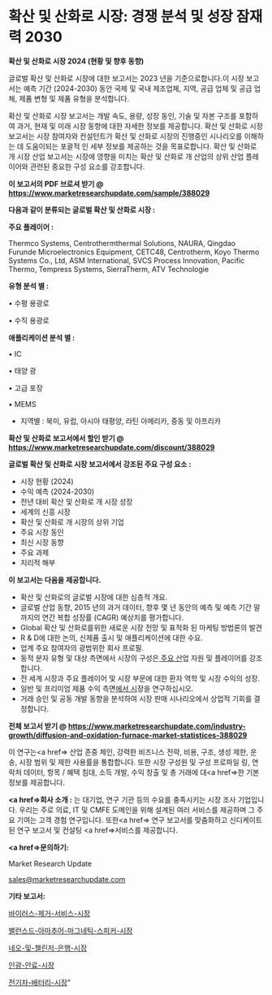 # 확산 및 산화로 시장: 경쟁 분석 및 성장 잠재력 2030

<strong>확산 및 산화로 시장 2024 (현황 및 향후 동향)</strong>

글로벌 확산 및 산화로 시장에 대한 보고서는 2023 년을 기준으로합니다.이 시장 보고서는 예측 기간 (2024-2030) 동안 국제 및 국내 제조업체, 지역, 공급 업체 및 공급 업체, 제품 변형 및 제품 유형을 분석합니다.

확산 및 산화로 시장 보고서는 개발 속도, 용량, 성장 동인, 기술 및 자본 구조를 포함하여 과거, 현재 및 미래 시장 동향에 대한 자세한 정보를 제공합니다. 확산 및 산화로 시장 보고서는 시장 참여자와 컨설턴트가 확산 및 산화로 시장의 진행중인 시나리오를 이해하는 데 도움이되는 포괄적 인 세부 정보를 제공하는 것을 목표로합니다. 확산 및 산화로 개 시장 산업 보고서는 시장에 영향을 미치는 확산 및 산화로 개 산업의 상위 산업 플레이어와 관련된 중요한 구성 요소를 강조합니다.



<strong>이 보고서의 PDF 브로셔 받기 @ <a href=https://www.marketresearchupdate.com/sample/388029>https://www.marketresearchupdate.com/sample/388029</a></strong>



<strong>다음과 같이 분류되는 글로벌 확산 및 산화로 시장 :</strong>



<strong>주요 플레이어 :</strong>

Thermco Systems, Centrothermthermal Solutions, NAURA, Qingdao Furunde Microelectronics Equipment, CETC48, Centrotherm, Koyo Thermo Systems Co., Ltd, ASM International, SVCS Process Innovation, Pacific Thermo, Tempress Systems, SierraTherm, ATV Technologie



<strong>유형 분석 별 :</strong>

• 수평 용광로

• 수직 용광로



<strong>애플리케이션 분석 별 :</strong>

• IC

• 태양 광

• 고급 포장

• MEMS

<ul>
  <li>지역별 : 북미, 유럽, 아시아 태평양, 라틴 아메리카, 중동 및 아프리카</li>
</ul>


<strong>확산 및 산화로 보고서에서 할인 받기 @ <a href=https://www.marketresearchupdate.com/discount/388029>https://www.marketresearchupdate.com/discount/388029</a></strong>



<strong>글로벌 확산 및 산화로 시장 보고서에서 강조된 주요 구성 요소 :</strong>
<ul>
  <li>시장 현황 (2024)</li>
  <li>수익 예측 (2024-2030)</li>
  <li>전년 대비 확산 및 산화로 개 시장 성장</li>
  <li>세계의 신흥 시장</li>
  <li>확산 및 산화로 개 시장의 상위 기업</li>
  <li>주요 시장 동인</li>
  <li>최신 시장 동향</li>
  <li>주요 과제</li>
  <li>지리적 해부</li>
</ul>


<strong>이 보고서는 다음을 제공합니다.</strong>
<ul>
  <li>확산 및 산화로의 글로벌 시장에 대한 심층적 개요.</li>
  <li>글로벌 산업 동향, 2015 년의 과거 데이터, 향후 몇 년 동안의 예측 및 예측 기간 말까지의 연간 복합 성장률 (CAGR) 예상치를 평가합니다.</li>
  <li>Global 확산 및 산화로를위한 새로운 시장 전망 및 표적화 된 마케팅 방법론의 발견</li>
  <li>R &amp; D에 대한 논의, 신제품 출시 및 애플리케이션에 대한 수요.</li>
  <li>업계 주요 참여자의 광범위한 회사 프로필.</li>
  <li>동적 분자 유형 및 대상 측면에서 시장의 구성은<a href=> 주요 산</a>업 자원 및 플레이어를 강조합니다.</li>
  <li>전 세계 시장과 주요 플레이어 및 시장 부문에 대한 환자 역학 및 시장 수익의 성장.</li>
  <li>일반 및 프리미엄 제품 수익 측면<a href=>에서 시</a>장을 연구하십시오.</li>
  <li>거래 승인 및 공동 개발 동향을 분석하여 시장 판매 시나리오에서 상업적 기회를 결정합니다.</li>
</ul>



<strong>전체 보고서 받기 @ <a href=https://www.marketresearchupdate.com/industry-growth/diffusion-and-oxidation-furnace-market-statistices-388029>https://www.marketresearchupdate.com/industry-growth/diffusion-and-oxidation-furnace-market-statistices-388029</a></strong>

이 연구는<a href=> 산업 존중</a> 체인, 강력한 비즈니스 전략, 비용, 구조, 생성 제한, 운송, 시장 범위 및 제한 사용률을 통합합니다. 또한 시장 구성원 및 구성 프로파일 링, 연락처 데이터, 항목 / 혜택 침대, 소득 개발, 수익 창출 및 총 거래에 대<a href=>한 기본 </a>정보를 제공합니다.



<strong><a href=>회사 소</a>개 :</strong>
는 대기업, 연구 기관 등의 수요를 충족시키는 시장 조사 기업입니다. 우리는 주로 의료, IT 및 CMFE 도메인을 위해 설계된 여러 서비스를 제공하며 그 주요 기여는 고객 경험 연구입니다. 또한<a href=> 연구 보</a>고서를 맞춤화하고 신디케이트 된 연구 보고서 및 컨설팅 <a href=>서비스</a>를 제공합니다.



<strong><a href=>문의하기:</a></strong>

Market Research Update

sales@marketresearchupdate.com



<strong>기타 보고서:</strong>

<a href=https://www.linkedin.com/pulse/바이러스-제거-서비스-시장-규모-및-성장-2023-isdailynews/>바이러스-제거-서비스-시장</a>

<a href=https://www.linkedin.com/pulse/밸런스드-아마추어-마그네틱-스피커-시장-동향-및-성장-전망-trend-tracking-tips-360-analysis-zg9xf/>밸런스드-아마추어-마그네틱-스피커-시장</a>

<a href=https://www.linkedin.com/pulse/네오-및-챌린저-은행-시장-규모-성장-2023-trendsetters-talk-360-analysis-7wg7f/>네오-및-챌린저-은행-시장</a>

<a href=https://www.linkedin.com/pulse/인광-안료-시장-동향-및-성장-전망-data-dive-diaries-24-analysis-szywf/>인광-안료-시장</a>

<a href=https://www.linkedin.com/pulse/전기차-배터리-시장-규모-및-성장-2023-data-dive-diaries-24-analysis-aorcf/>전기차-배터리-시장</a>"
